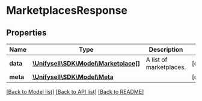 # MarketplacesResponse

## Properties
Name | Type | Description | Notes
------------ | ------------- | ------------- | -------------
**data** | [**\Unifysell\SDK\Model\Marketplace[]**](Marketplace.md) | A list of marketplaces. | [optional] 
**meta** | [**\Unifysell\SDK\Model\Meta**](Meta.md) |  | [optional] 

[[Back to Model list]](../README.md#documentation-for-models) [[Back to API list]](../README.md#documentation-for-api-endpoints) [[Back to README]](../README.md)


